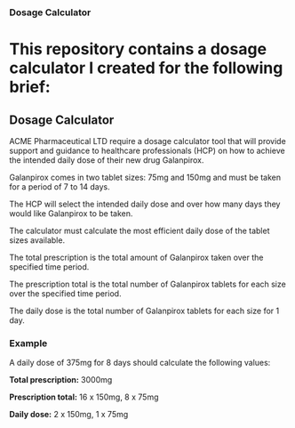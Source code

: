 ### Dosage Calculator
# This repository contains a dosage calculator I created for the following brief:

## Dosage Calculator
ACME Pharmaceutical LTD require a dosage calculator tool that will provide support and guidance to healthcare professionals (HCP) on how to achieve the intended daily dose of their new drug Galanpirox.

Galanpirox comes in two tablet sizes: 75mg and 150mg and must be taken for a period of 7 to 14 days.

The HCP will select the intended daily dose and over how many days they would like Galanpirox to be taken.

The calculator must calculate the most efficient daily dose of the tablet sizes available.

The total prescription is the total amount of Galanpirox taken over the specified time period.

The prescription total is the total number of Galanpirox tablets for each size over the specified time period.

The daily dose is the total number of Galanpirox tablets for each size for 1 day.

### Example

A daily dose of 375mg for 8 days should calculate the following values:

**Total prescription:** 3000mg

**Prescription total:** 16 x 150mg, 8 x 75mg

**Daily dose:** 2 x 150mg, 1 x 75mg
